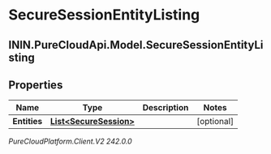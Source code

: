 # SecureSessionEntityListing

## ININ.PureCloudApi.Model.SecureSessionEntityListing

## Properties

|Name | Type | Description | Notes|
|------------ | ------------- | ------------- | -------------|
| **Entities** | [**List&lt;SecureSession&gt;**](SecureSession) |  | [optional] |



_PureCloudPlatform.Client.V2 242.0.0_
